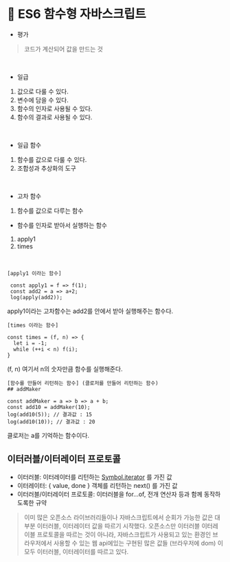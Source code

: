 # 🌹 ES6 함수형 자바스크립트

- 평가
> 코드가 계산되어 값을 만드는 것

<br>

- 일급
1. 값으로 다룰 수 있다.
2. 변수에 담을 수 있다.
3. 함수의 인자로 사용될 수 있다.
4. 함수의 결과로 사용될 수 있다.

<br>

- 일급 함수
1. 함수를 값으로 다룰 수 있다.
2. 조합성과 추상화의 도구

<br>

- 고차 함수
1. 함수를 값으로 다루는 함수

- 함수를 인자로 받아서 실행하는 함수
1. apply1
2. times

<br>

```
[apply1 이라는 함수]

 const apply1 = f => f(1);
 const add2 = a => a+2;
 log(apply(add2));
```

apply1이라는 고차함수는 add2를 안에서 받아 실행해주는 함수다.

```
[times 이라는 함수]

const times = (f, n) => {
  let i = -1;
  while (++i < n) f(i);
}
```

(f, n) 여기서 n의 숫자만큼 함수를 실행해준다.

```
[함수를 만들어 리턴하는 함수] (클로저를 만들어 리턴하는 함수)
## addMaker

const addMaker = a => b => a + b;
const add10 = addMaker(10);
log(add10(5)); // 결과값 : 15
log(add10(10)); // 결과값 : 20
```

클로저는 a를 기억하는 함수이다.

## 이터러블/이터레이터 프로토콜
- 이터러블: 이터레이터를 리턴하는 [Symbol.iterator]() 를 가진 값
- 이터레이터: { value, done } 객체를 리턴하는 next() 를 가진 값
- 이터러블/이터레이터 프로토콜: 이터러블을 for...of, 전개 연산자 등과 함께 동작하도록한 규약

> 이미 많은 오픈소스 라이브러리들이나 자바스크립트에서 순회가 가능한 값은 대부분 이터러블, 이터레이터 값을 따르기 시작했다.
오픈소스만 이터러블 이터레이블 프로토콜을 따르는 것이 아니라, 자바스크립트가 사용되고 있는 환경인 브라우저에서 사용할 수 있는
웹 api에있는 구현된 많은 값들 (브라우저에 dom) 이 모두 이터러블, 이터레이터를 따르고 있다.

